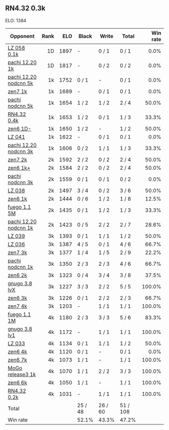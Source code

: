 ## RN4.32 0.3k ##

ELO: 1384

Opponent | Rank | ELO | Black | Write | Total | Win rate
---------|-----:|----:|-------|-------|-------|-------:
[LZ 058 0.1k](LZ%20058%200.1k.md) | 1D | 1897 | - | 0 / 1 | 0 / 1 | 0.0%
[pachi 12.20 1k](pachi%2012.20%201k.md) | 1D | 1817 | - | 0 / 2 | 0 / 2 | 0.0%
[pachi 12.20 nodcnn 5k](pachi%2012.20%20nodcnn%205k.md) | 1k | 1752 | 0 / 1 | - | 0 / 1 | 0.0%
[zen7 1k](zen7%201k.md) | 1k | 1689 | - | 0 / 1 | 0 / 1 | 0.0%
[pachi nodcnn 5k](pachi%20nodcnn%205k.md) | 1k | 1654 | 1 / 2 | 1 / 2 | 2 / 4 | 50.0%
[RN4.32 0.4k](RN4.32%200.4k.md) | 1k | 1653 | 1 / 2 | 0 / 1 | 1 / 3 | 33.3%
[zen6 1D-](zen6%201D-.md) | 1k | 1650 | 1 / 2 | - | 1 / 2 | 50.0%
[LZ 041](LZ%20041.md) | 1k | 1622 | - | 0 / 1 | 0 / 1 | 0.0%
[pachi 12.20 nodcnn 3k](pachi%2012.20%20nodcnn%203k.md) | 1k | 1606 | 0 / 2 | 1 / 1 | 1 / 3 | 33.3%
[zen7 2k](zen7%202k.md) | 2k | 1592 | 2 / 2 | 0 / 2 | 2 / 4 | 50.0%
[zen6 1k+](zen6%201k+.md) | 2k | 1584 | 2 / 2 | 0 / 2 | 2 / 4 | 50.0%
[pachi nodcnn 3k](pachi%20nodcnn%203k.md) | 2k | 1559 | 0 / 1 | 0 / 1 | 0 / 2 | 0.0%
[LZ 038](LZ%20038.md) | 2k | 1497 | 3 / 4 | 0 / 2 | 3 / 6 | 50.0%
[zen6 1k](zen6%201k.md) | 2k | 1444 | 0 / 6 | 1 / 2 | 1 / 8 | 12.5%
[fuego 1.1 5M](fuego%201.1%205M.md) | 2k | 1435 | 0 / 1 | 1 / 2 | 1 / 3 | 33.3%
[pachi 12.20 nodcnn 1k](pachi%2012.20%20nodcnn%201k.md) | 2k | 1423 | 0 / 5 | 2 / 2 | 2 / 7 | 28.6%
[LZ 039](LZ%20039.md) | 3k | 1393 | 0 / 1 | 1 / 1 | 1 / 2 | 50.0%
[LZ 036](LZ%20036.md) | 3k | 1387 | 4 / 5 | 0 / 1 | 4 / 6 | 66.7%
[zen7 3k](zen7%203k.md) | 3k | 1377 | 1 / 4 | 1 / 5 | 2 / 9 | 22.2%
[pachi nodcnn 1k](pachi%20nodcnn%201k.md) | 3k | 1350 | 2 / 3 | 2 / 3 | 4 / 6 | 66.7%
[zen6 2k](zen6%202k.md) | 3k | 1323 | 0 / 4 | 3 / 4 | 3 / 8 | 37.5%
[gnugo 3.8 lvX](gnugo%203.8%20lvX.md) | 3k | 1227 | 3 / 3 | 2 / 2 | 5 / 5 | 100.0%
[zen6 3k](zen6%203k.md) | 3k | 1226 | 0 / 1 | 2 / 2 | 2 / 3 | 66.7%
[zen7 4k](zen7%204k.md) | 3k | 1203 | - | 1 / 1 | 1 / 1 | 100.0%
[fuego 1.1 1M](fuego%201.1%201M.md) | 4k | 1180 | 2 / 3 | 3 / 3 | 5 / 6 | 83.3%
[gnugo 3.8 lv1](gnugo%203.8%20lv1.md) | 4k | 1172 | - | 1 / 1 | 1 / 1 | 100.0%
[LZ 033](LZ%20033.md) | 4k | 1134 | 0 / 1 | 1 / 1 | 1 / 2 | 50.0%
[zen6 4k](zen6%204k.md) | 4k | 1120 | 0 / 1 | - | 0 / 1 | 0.0%
[zen6 7k](zen6%207k.md) | 4k | 1073 | 1 / 1 | - | 1 / 1 | 100.0%
[MoGo release3 1k](MoGo%20release3%201k.md) | 4k | 1070 | 1 / 1 | 2 / 2 | 3 / 3 | 100.0%
[zen6 6k](zen6%206k.md) | 4k | 1050 | 1 / 1 | - | 1 / 1 | 100.0%
[RN4.32 0.2k](RN4.32%200.2k.md) | 4k | 1031 | - | 1 / 1 | 1 / 1 | 100.0%
Total | | | 25 / 48 | 26 / 60 | 51 / 108 | 
Win rate| | | 52.1% | 43.3% | 47.2% | 

